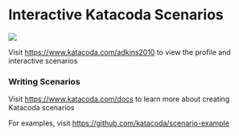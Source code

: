 # Interactive Katacoda Scenarios

[![](http://shields.katacoda.com/katacoda/adkins2010/count.svg)](https://www.katacoda.com/adkins2010 "Get your profile on Katacoda.com")

Visit https://www.katacoda.com/adkins2010 to view the profile and interactive scenarios

### Writing Scenarios
Visit https://www.katacoda.com/docs to learn more about creating Katacoda scenarios

For examples, visit https://github.com/katacoda/scenario-example
